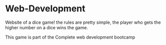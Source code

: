 # Web-Development

Website of a dice game!
the rules are pretty simple, the player who gets the higher number on a dice wins the game.

This game is part of the Complete web development bootcamp
